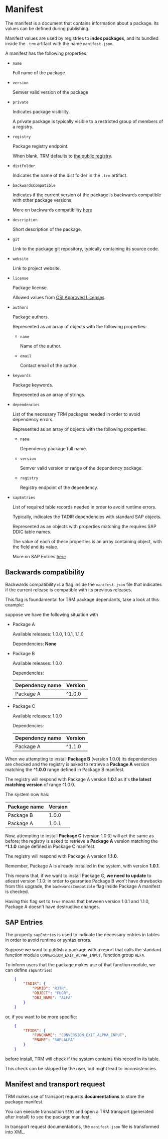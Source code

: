 # Manifest

The manifest is a document that contains information about a package. Its values can be defined during publishing.

Manifest values are used by registries to **index packages**, and its bundled inside the `.trm` artifact with the name `manifest.json`.

A manifest has the following properties:

- `name`

    Full name of the package.

- `version`

    Semver valid version of the package

- `private`

    Indicates package visibility.

    A private package is typically visible to a restricted group of members of a registry.

- `registry`

    Package registry endpoint.

    When blank, TRM defaults to [the public registry](https://trmregistry.com).

- `distFolder`

    Indicates the name of the dist folder in the `.trm` artifact.

- `backwardsCompatible`

    Indicates if the current version of the package is backwards compatible with other package versions.

    More on backwards compatibility [here](#backwards-compatibility)

- `description`

    Short description of the package.

- `git`

    Link to the package git repository, typically containing its source code.

- `website`

    Link to project website.

- `license`

    Package license.

    Allowed values from [OSI Approved Licenses](https://opensource.org/licenses/).

- `authors`

    Package authors.

    Represented as an array of objects with the following properties:
    -  `name`

        Name of the author.

    - `email`

        Contact email of the author.

- `keywords`

    Package keywords.

    Represented as an array of strings.

- `dependencies`

    List of the necessary TRM packages needed in order to avoid dependency errors.

    Represented as an array of objects with the following properties:
    - `name`

        Dependency package full name.
    
    - `version`

        Semver valid version or range of the dependency package.

    - `registry`

        Registry endpoint of the dependency.


- `sapEntries`

    List of required table records needed in order to avoid runtime errors.

    Typically, indicates the TADIR dependencies with standard SAP objects.

    Represented as an objects with properties matching the requires SAP DDIC table names.

    The value of each of these properties is an array containing object, with the field and its value.

    More on SAP Entries [here](#sap-entries)

## Backwards compatibility

Backwards compatibility is a flag inside the `manifest.json` file that indicates if the current release is compatible with its previous releases.

This flag is foundamental for TRM package dependants, take a look at this example:

suppose we have the following situation with

- Package A

    Available releases: 1.0.0, 1.0.1, 1.1.0

    Dependencies: **None**

- Package B

    Available releases: 1.0.0

    Dependencies:

    | Dependency name | Version |
    | --------------- | ------- |
    | Package A       | ^1.0.0  |

- Package C

    Available releases: 1.0.0

    Dependencies:

    | Dependency name | Version |
    | --------------- | ------- |
    | Package A       | ^1.1.0  |

When we attempting to install **Package B** (version 1.0.0) its dependencies are checked and the registry is asked to retrieve a **Package A** version matching the **^1.0.0** range defined in Package B manifest.

The registry will respond with Package A version **1.0.1** as it's **the latest matching version** of range ^1.0.0.

The system now has:

| Package name | Version |
| ------------ | ------- |
| Package B    | 1.0.0   |
| Package A    | 1.0.1   |

Now, attempting to install **Package C** (version 1.0.0) will act the same as before; the registry is asked to retrieve a **Package A** version matching the **^1.1.0** range defined in Package C manifest.

The registry will respond with Package A version **1.1.0**.

Remember, Package A is already installed in the system, with version **1.0.1**.

This means that, if we want to install Package C, **we need to update** to atleast version 1.1.0: in order to guarantee Package B won't have drawbacks from this upgrade, the `backwardsCompatible` flag inside Package A manifest is checked.

Having this flag set to `true` means that between version 1.0.1 and 1.1.0, Package A doesn't have destructive changes.

## SAP Entries

The property `sapEntries` is used to indicate the necessary entries in tables in order to avoid runtime or syntax errors.

Suppose we want to publish a package with a report that calls the standard function module `CONVERSION_EXIT_ALPHA_INPUT`, function group `ALFA`.

To inform users that the package makes use of that function module, we can define `sapEntries`:

```json
    {
        "TADIR": {
            "PGMID": "R3TR",
            "OBJECT": "FUGR",
            "OBJ_NAME": "ALFA"
        }
    }
```

or, if you want to be more specific:

```json
    {
        "TFIDR": {
            "FUNCNAME": "CONVERSION_EXIT_ALPHA_INPUT",
            "PNAME": "SAPLALFA"
        }
    }
```

before install, TRM will check if the system contains this record in its table.

This check can be skipped by the user, but might lead to inconsistencies.

## Manifest and transport request

TRM makes use of transport requests **documentations** to store the package manifest.

You can execute transaction `SE01` and open a TRM transport (generated after install) to see the package manifest.

In transport request documentations, the `manifest.json` file is transformed into XML.